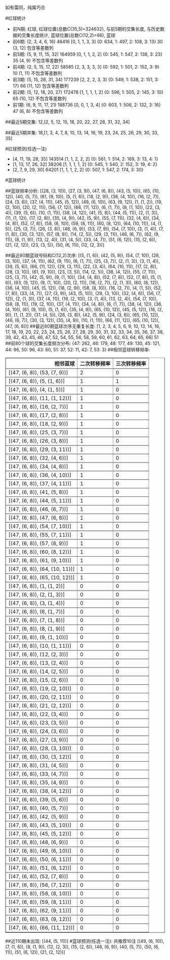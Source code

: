 <!-- 
.. title: 大乐透15090期(2015-08-05)数据分析报告
.. slug: dlott-15090-2015-08-05-report
.. date: 2015-08-06 08:00:00 UTC+08:00
.. tags: Lottery
.. link: 
.. description: 
.. type: text
-->

如有雷同，纯属巧合

<!-- TEASER_END-->

#红球统计

- 前N期: 红球, 红球位置(总数C(35,5)=324632), 与前5期的交集长度, 与历史数据的交集长度统计, 蓝球位置(总数C(12,2)=66), 蓝球
- 前6期: (2, 3, 4, 6, 16) 46416 [0, 1, 1, 3, 3] {0: 634, 1: 497, 2: 108, 3: 13} 30 (3, 12) 包含等差数列
- 前5期: (5, 9, 11, 15, 32) 164959 [0, 1, 1, 2, 2] {0: 545, 1: 547, 2: 138, 3: 23} 35 (4, 9) 不包含等差数列
- 前4期: (2, 5, 15, 17, 22) 58585 [2, 3, 3, 3, 3] {0: 592, 1: 501, 2: 152, 3: 9} 10 (1, 11) 不包含等差数列
- 前3期: (5, 15, 28, 31, 34) 177239 [2, 2, 2, 3, 3] {0: 549, 1: 538, 2: 151, 3: 17} 66 (11, 12) 包含等差数列
- 前2期: (5, 12, 18, 20, 27) 172478 [1, 1, 1, 1, 2] {0: 596, 1: 505, 2: 145, 3: 10} 65 (10, 12) 不包含等差数列
- 前1期: (6, 9, 11, 17, 21) 188736 [0, 0, 1, 3, 4] {0: 603, 1: 506, 2: 132, 3: 16} 47 (6, 8) 不包含等差数列

##最近5期交集:
12,[2, 5, 12, 15, 18, 20, 22, 27, 28, 31, 32, 34]

##最近5期并集:
18,[1, 3, 4, 7, 8, 10, 13, 14, 16, 19, 23, 24, 25, 26, 29, 30, 33, 35]

#红球预测(任选一注)

- [4, 11, 19, 28, 35] 143514 [1, 1, 2, 2, 2] {0: 561, 1: 514, 2: 169, 3: 13, 4: 1}
- [1, 13, 17, 26, 32] 38206 [1, 1, 1, 1, 2] {0: 545, 1: 540, 2: 152, 3: 19, 4: 2}
- [2, 7, 9, 29, 30] 64201 [1, 1, 1, 2, 2] {0: 507, 1: 547, 2: 174, 3: 30}

#蓝球统计

##蓝球频率分析:
[(28, (3, 10)), (27, (3, 9)), (47, (6, 8)), (43, (5, 10)), (65, (10, 12)), (40, (5, 7)), (61, (9, 10)), (5, (1, 6)), (18, (2, 9)), (36, (4, 10)), (16, (2, 7)), (24, (3, 6)), (37, (4, 11)), (45, (5, 12)), (49, (6, 10)), (63, (9, 12)), (1, (1, 2)), (19, (2, 10)), (20, (2, 11)), (56, (7, 12)), (66, (11, 12)), (6, (1, 7)), (9, (1, 10)), (22, (3, 4)), (39, (5, 6)), (10, (1, 11)), (38, (4, 12)), (41, (5, 8)), (44, (5, 11)), (2, (1, 3)), (11, (1, 12)), (17, (2, 8)), (35, (4, 9)), (42, (5, 9)), (55, (7, 11)), (32, (4, 6)), (34, (4, 8)), (52, (7, 8)), (58, (8, 10)), (59, (8, 11)), (60, (8, 12)), (64, (10, 11)), (4, (1, 5)), (25, (3, 7)), (26, (3, 8)), (48, (6, 9)), (53, (7, 9)), (54, (7, 10)), (3, (1, 4)), (7, (1, 8)), (30, (3, 12)), (57, (8, 9)), (14, (2, 5)), (29, (3, 11)), (46, (6, 7)), (62, (9, 11)), (8, (1, 9)), (13, (2, 4)), (31, (4, 5)), (33, (4, 7)), (51, (6, 12)), (15, (2, 6)), (21, (2, 12)), (23, (3, 5)), (50, (6, 11)), (12, (2, 3))]

##最近80期蓝球号码和C(12,2)次序:
[(5, (1, 6)), (42, (5, 9)), (54, (7, 10)), (28, (3, 10)), (37, (4, 11)), (62, (9, 11)), (6, (1, 7)), (25, (3, 7)), (2, (1, 3)), (3, (1, 4)), (39, (5, 6)), (66, (11, 12)), (29, (3, 11)), (22, (3, 4)), (64, (10, 11)), (17, (2, 8)), (28, (3, 10)), (61, (9, 10)), (23, (3, 5)), (14, (2, 5)), (38, (4, 12)), (55, (7, 11)), (25, (3, 7)), (42, (5, 9)), (9, (1, 10)), (34, (4, 8)), (52, (7, 8)), (52, (7, 8)), (5, (1, 6)), (63, (9, 12)), (9, (1, 10)), (20, (2, 11)), (16, (2, 7)), (2, (1, 3)), (60, (8, 12)), (36, (4, 10)), (45, (5, 12)), (18, (2, 9)), (58, (8, 10)), (16, (2, 7)), (4, (1, 5)), (52, (7, 8)), (33, (4, 7)), (27, (3, 9)), (43, (5, 10)), (28, (3, 10)), (32, (4, 6)), (56, (7, 12)), (2, (1, 3)), (37, (4, 11)), (19, (2, 10)), (3, (1, 4)), (13, (2, 4)), (54, (7, 10)), (59, (8, 11)), (19, (2, 10)), (37, (4, 11)), (34, (4, 8)), (6, (1, 7)), (38, (4, 12)), (36, (4, 10)), (61, (9, 10)), (5, (1, 6)), (35, (4, 9)), (65, (10, 12)), (45, (5, 12)), (18, (2, 9)), (1, (1, 2)), (31, (4, 5)), (26, (3, 8)), (42, (5, 9)), (24, (3, 6)), (65, (10, 12)), (46, (6, 7)), (30, (3, 12)), (35, (4, 9)), (10, (1, 11)), (66, (11, 12)), (65, (10, 12)), (47, (6, 8))]
##最近80期蓝球次序无重复长度:
[1, 2, 3, 4, 5, 6, 9, 10, 13, 14, 16, 17, 18, 19, 20, 22, 23, 24, 25, 26, 27, 28, 29, 30, 31, 32, 33, 34, 35, 36, 37, 38, 39, 42, 43, 45, 46, 47, 52, 54, 55, 56, 58, 59, 60, 61, 62, 63, 64, 65, 66] 51
##前80个球的交集长度频次分布:
{47: 262, 46: 179, 48: 177, 49: 130, 45: 121, 44: 96, 50: 96, 43: 60, 51: 37, 52: 11, 42: 7, 53: 3}
##相邻蓝球转移频率:
<table border="1" class="table table-striped dataframe">
  <thead>
    <tr style="text-align: right;">
      <th>相邻蓝球</th>
      <th>二次转移频率</th>
      <th>三次转移频率</th>
    </tr>
  </thead>
  <tbody>
    <tr>
      <td>[(47, (6, 8)), (53, (7, 9))]</td>
      <td>2</td>
      <td>0</td>
    </tr>
    <tr>
      <td>[(47, (6, 8)), (5, (1, 6))]</td>
      <td>1</td>
      <td>1</td>
    </tr>
    <tr>
      <td>[(47, (6, 8)), (4, (1, 5))]</td>
      <td>1</td>
      <td>0</td>
    </tr>
    <tr>
      <td>[(47, (6, 8)), (11, (1, 12))]</td>
      <td>1</td>
      <td>0</td>
    </tr>
    <tr>
      <td>[(47, (6, 8)), (16, (2, 7))]</td>
      <td>1</td>
      <td>0</td>
    </tr>
    <tr>
      <td>[(47, (6, 8)), (17, (2, 8))]</td>
      <td>1</td>
      <td>0</td>
    </tr>
    <tr>
      <td>[(47, (6, 8)), (18, (2, 9))]</td>
      <td>1</td>
      <td>0</td>
    </tr>
    <tr>
      <td>[(47, (6, 8)), (25, (3, 7))]</td>
      <td>1</td>
      <td>0</td>
    </tr>
    <tr>
      <td>[(47, (6, 8)), (26, (3, 8))]</td>
      <td>1</td>
      <td>0</td>
    </tr>
    <tr>
      <td>[(47, (6, 8)), (29, (3, 11))]</td>
      <td>1</td>
      <td>0</td>
    </tr>
    <tr>
      <td>[(47, (6, 8)), (32, (4, 6))]</td>
      <td>1</td>
      <td>0</td>
    </tr>
    <tr>
      <td>[(47, (6, 8)), (34, (4, 8))]</td>
      <td>1</td>
      <td>0</td>
    </tr>
    <tr>
      <td>[(47, (6, 8)), (36, (4, 10))]</td>
      <td>1</td>
      <td>0</td>
    </tr>
    <tr>
      <td>[(47, (6, 8)), (37, (4, 11))]</td>
      <td>1</td>
      <td>0</td>
    </tr>
    <tr>
      <td>[(47, (6, 8)), (41, (5, 8))]</td>
      <td>1</td>
      <td>0</td>
    </tr>
    <tr>
      <td>[(47, (6, 8)), (44, (5, 11))]</td>
      <td>1</td>
      <td>0</td>
    </tr>
    <tr>
      <td>[(47, (6, 8)), (46, (6, 7))]</td>
      <td>1</td>
      <td>0</td>
    </tr>
    <tr>
      <td>[(47, (6, 8)), (47, (6, 8))]</td>
      <td>1</td>
      <td>0</td>
    </tr>
    <tr>
      <td>[(47, (6, 8)), (54, (7, 10))]</td>
      <td>1</td>
      <td>0</td>
    </tr>
    <tr>
      <td>[(47, (6, 8)), (55, (7, 11))]</td>
      <td>1</td>
      <td>0</td>
    </tr>
    <tr>
      <td>[(47, (6, 8)), (57, (8, 9))]</td>
      <td>1</td>
      <td>0</td>
    </tr>
    <tr>
      <td>[(47, (6, 8)), (60, (8, 12))]</td>
      <td>1</td>
      <td>0</td>
    </tr>
    <tr>
      <td>[(47, (6, 8)), (61, (9, 10))]</td>
      <td>1</td>
      <td>0</td>
    </tr>
    <tr>
      <td>[(47, (6, 8)), (64, (10, 11))]</td>
      <td>1</td>
      <td>0</td>
    </tr>
    <tr>
      <td>[(47, (6, 8)), (65, (10, 12))]</td>
      <td>1</td>
      <td>0</td>
    </tr>
    <tr>
      <td>[(47, (6, 8)), (1, (1, 2))]</td>
      <td>0</td>
      <td>0</td>
    </tr>
    <tr>
      <td>[(47, (6, 8)), (2, (1, 3))]</td>
      <td>0</td>
      <td>0</td>
    </tr>
    <tr>
      <td>[(47, (6, 8)), (3, (1, 4))]</td>
      <td>0</td>
      <td>0</td>
    </tr>
    <tr>
      <td>[(47, (6, 8)), (6, (1, 7))]</td>
      <td>0</td>
      <td>0</td>
    </tr>
    <tr>
      <td>[(47, (6, 8)), (7, (1, 8))]</td>
      <td>0</td>
      <td>0</td>
    </tr>
    <tr>
      <td>[(47, (6, 8)), (8, (1, 9))]</td>
      <td>0</td>
      <td>0</td>
    </tr>
    <tr>
      <td>[(47, (6, 8)), (9, (1, 10))]</td>
      <td>0</td>
      <td>0</td>
    </tr>
    <tr>
      <td>[(47, (6, 8)), (10, (1, 11))]</td>
      <td>0</td>
      <td>0</td>
    </tr>
    <tr>
      <td>[(47, (6, 8)), (12, (2, 3))]</td>
      <td>0</td>
      <td>0</td>
    </tr>
    <tr>
      <td>[(47, (6, 8)), (13, (2, 4))]</td>
      <td>0</td>
      <td>0</td>
    </tr>
    <tr>
      <td>[(47, (6, 8)), (14, (2, 5))]</td>
      <td>0</td>
      <td>0</td>
    </tr>
    <tr>
      <td>[(47, (6, 8)), (15, (2, 6))]</td>
      <td>0</td>
      <td>0</td>
    </tr>
    <tr>
      <td>[(47, (6, 8)), (19, (2, 10))]</td>
      <td>0</td>
      <td>0</td>
    </tr>
    <tr>
      <td>[(47, (6, 8)), (20, (2, 11))]</td>
      <td>0</td>
      <td>0</td>
    </tr>
    <tr>
      <td>[(47, (6, 8)), (21, (2, 12))]</td>
      <td>0</td>
      <td>0</td>
    </tr>
    <tr>
      <td>[(47, (6, 8)), (22, (3, 4))]</td>
      <td>0</td>
      <td>0</td>
    </tr>
    <tr>
      <td>[(47, (6, 8)), (23, (3, 5))]</td>
      <td>0</td>
      <td>0</td>
    </tr>
    <tr>
      <td>[(47, (6, 8)), (24, (3, 6))]</td>
      <td>0</td>
      <td>0</td>
    </tr>
    <tr>
      <td>[(47, (6, 8)), (27, (3, 9))]</td>
      <td>0</td>
      <td>0</td>
    </tr>
    <tr>
      <td>[(47, (6, 8)), (28, (3, 10))]</td>
      <td>0</td>
      <td>0</td>
    </tr>
    <tr>
      <td>[(47, (6, 8)), (30, (3, 12))]</td>
      <td>0</td>
      <td>0</td>
    </tr>
    <tr>
      <td>[(47, (6, 8)), (31, (4, 5))]</td>
      <td>0</td>
      <td>0</td>
    </tr>
    <tr>
      <td>[(47, (6, 8)), (33, (4, 7))]</td>
      <td>0</td>
      <td>0</td>
    </tr>
    <tr>
      <td>[(47, (6, 8)), (35, (4, 9))]</td>
      <td>0</td>
      <td>0</td>
    </tr>
    <tr>
      <td>[(47, (6, 8)), (38, (4, 12))]</td>
      <td>0</td>
      <td>0</td>
    </tr>
    <tr>
      <td>[(47, (6, 8)), (39, (5, 6))]</td>
      <td>0</td>
      <td>0</td>
    </tr>
    <tr>
      <td>[(47, (6, 8)), (40, (5, 7))]</td>
      <td>0</td>
      <td>0</td>
    </tr>
    <tr>
      <td>[(47, (6, 8)), (42, (5, 9))]</td>
      <td>0</td>
      <td>0</td>
    </tr>
    <tr>
      <td>[(47, (6, 8)), (43, (5, 10))]</td>
      <td>0</td>
      <td>0</td>
    </tr>
    <tr>
      <td>[(47, (6, 8)), (45, (5, 12))]</td>
      <td>0</td>
      <td>0</td>
    </tr>
    <tr>
      <td>[(47, (6, 8)), (48, (6, 9))]</td>
      <td>0</td>
      <td>0</td>
    </tr>
    <tr>
      <td>[(47, (6, 8)), (49, (6, 10))]</td>
      <td>0</td>
      <td>0</td>
    </tr>
    <tr>
      <td>[(47, (6, 8)), (50, (6, 11))]</td>
      <td>0</td>
      <td>0</td>
    </tr>
    <tr>
      <td>[(47, (6, 8)), (51, (6, 12))]</td>
      <td>0</td>
      <td>0</td>
    </tr>
    <tr>
      <td>[(47, (6, 8)), (52, (7, 8))]</td>
      <td>0</td>
      <td>0</td>
    </tr>
    <tr>
      <td>[(47, (6, 8)), (56, (7, 12))]</td>
      <td>0</td>
      <td>0</td>
    </tr>
    <tr>
      <td>[(47, (6, 8)), (58, (8, 10))]</td>
      <td>0</td>
      <td>0</td>
    </tr>
    <tr>
      <td>[(47, (6, 8)), (59, (8, 11))]</td>
      <td>0</td>
      <td>0</td>
    </tr>
    <tr>
      <td>[(47, (6, 8)), (62, (9, 11))]</td>
      <td>0</td>
      <td>0</td>
    </tr>
    <tr>
      <td>[(47, (6, 8)), (63, (9, 12))]</td>
      <td>0</td>
      <td>0</td>
    </tr>
    <tr>
      <td>[(47, (6, 8)), (66, (11, 12))]</td>
      <td>0</td>
      <td>0</td>
    </tr>
  </tbody>
</table>
##近110期未出现:
[(44, (5, 11))]
#蓝球预测(任选一注):
共推荐10注
[(49, (6, 10)), (7, (1, 8)), (8, (1, 9)), (12, (2, 3)), (15, (2, 6)), (48, (6, 9)), (40, (5, 7)), (50, (6, 11)), (51, (6, 12)), (21, (2, 12))]

